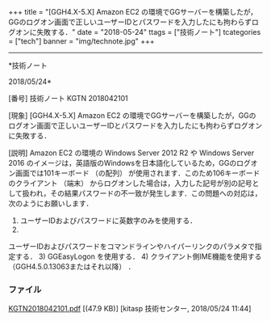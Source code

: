 ﻿+++
title = "[GGH4.X-5.X] Amazon EC2 の環境でGGサーバーを構築したが，GGのログオン画面で正しいユーザーIDとパスワードを入力したにも拘わらずログオンに失敗する．"
date = "2018-05-24"
ttags = ["技術ノート"]
tcategories = ["tech"]
banner = "img/technote.jpg"
+++

-----------------------------------------------------------------------------------------------------------------------------

*技術ノート

2018/05/24*


[番号]
技術ノート KGTN 2018042101

[現象]
[GGH4.X-5.X] Amazon EC2
の環境でGGサーバーを構築したが，GGのログオン画面で正しいユーザーIDとパスワードを入力したにも拘わらずログオンに失敗する．

[説明]
Amazon EC2 の環境の Windows Server 2012 R2 や Windows Server 2016
のイメージは，英語版のWindowsを日本語化しているため，GGのログオン画面では101キーボード
（の配列） が使用されます．このため106キーボードのクライアント （端末）
からログオンした場合は，入力した記号が別の記号として扱われ，その結果パスワードの不一致が発生します．この問題への対応は，次のようにお願いします．

1) ユーザーIDおよびパスワードに英数字のみを使用する．
2)
ユーザーIDおよびパスワードをコマンドラインやハイパーリンクのパラメタで指定する．
3) GGEasyLogon を使用する．
4) クライアント側IME機能を使用する （GGH4.5.0.13063またはそれ以降） ．


### ファイル

 
 


[KGTN2018042101.pdf](http://techreport.kitasp.net/attachments/download/4012/KGTN2018042101.pdf)
 [(47.9 KB)] [kitasp 技術センター, 2018/05/24
11:44]


 


 

